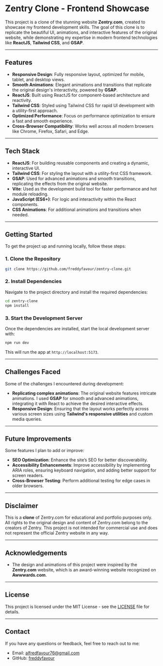 
# Zentry Clone - Frontend Showcase

This project is a clone of the stunning website **Zentry.com**, created to showcase my frontend development skills. The goal of this clone is to replicate the beautiful UI, animations, and interactive features of the original website, while demonstrating my expertise in modern frontend technologies like **ReactJS**, **Tailwind CSS**, and **GSAP**.

---

## **Features**

- **Responsive Design**: Fully responsive layout, optimized for mobile, tablet, and desktop views.
- **Smooth Animations**: Elegant animations and transitions that replicate the original design's interactivity, powered by **GSAP**.
- **ReactJS**: Built using ReactJS for component-based architecture and reactivity.
- **Tailwind CSS**: Styled using Tailwind CSS for rapid UI development with a utility-first approach.
- **Optimized Performance**: Focus on performance optimization to ensure a fast and smooth experience.
- **Cross-Browser Compatibility**: Works well across all modern browsers like Chrome, Firefox, Safari, and Edge.

---

## **Tech Stack**

- **ReactJS**: For building reusable components and creating a dynamic, interactive UI.
- **Tailwind CSS**: For styling the layout with a utility-first CSS framework.
- **GSAP**: Used for advanced animations and smooth transitions, replicating the effects from the original website.
- **Vite**: Used as the development build tool for faster performance and hot module reloading.
- **JavaScript (ES6+)**: For logic and interactivity within the React components.
- **CSS Animations**: For additional animations and transitions when needed.

---

## **Getting Started**

To get the project up and running locally, follow these steps:

### 1. Clone the Repository

```bash
git clone https://github.com/freddyfavour/zentry-clone.git
```

### 2. Install Dependencies

Navigate to the project directory and install the required dependencies:

```bash
cd zentry-clone
npm install
```

### 3. Start the Development Server

Once the dependencies are installed, start the local development server with:

```bash
npm run dev
```

This will run the app at `http://localhost:5173`.

---

## **Challenges Faced**

Some of the challenges I encountered during development:

- **Replicating complex animations**: The original website features intricate animations. I used **GSAP** for smooth and advanced animations, integrating it with React to achieve the desired interactive effects.
- **Responsive Design**: Ensuring that the layout works perfectly across various screen sizes using **Tailwind's responsive utilities** and custom media queries.

---

## **Future Improvements**

Some features I plan to add or improve:

- **SEO Optimization**: Enhance the site’s SEO for better discoverability.
- **Accessibility Enhancements**: Improve accessibility by implementing ARIA roles, ensuring keyboard navigation, and adding better support for screen readers.
- **Cross-Browser Testing**: Perform additional testing for edge cases in older browsers.

---

## **Disclaimer**

This is a **clone** of Zentry.com for educational and portfolio purposes only. All rights to the original design and content of Zentry.com belong to the creators of Zentry. This project is not intended for commercial use and does not represent the official Zentry website in any way.

---

## **Acknowledgements**

- The design and animations of this project were inspired by the **Zentry.com** website, which is an award-winning website recognized on **Awwwards.com**.

---

## **License**

This project is licensed under the MIT License - see the [LICENSE](LICENSE) file for details.

---

## **Contact**

If you have any questions or feedback, feel free to reach out to me:

- Email: alfredfavour76@gmail.com
- GitHub: [freddyfavour](https://github.com/freddyfavour)
